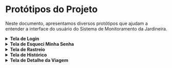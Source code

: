 # Protótipos do Projeto

Neste documento, apresentamos diversos protótipos que ajudam a entender a interface do usuário do Sistema de Monitoramento da Jardineira.

<details>
  <summary><strong>Tela de Login</strong></summary>
  <br>
  <p><img src="https://github.com/JardiNaHora/documentos/blob/main/assets/prototipo-login.png" alt="Tela de Login"></p>
  Esta é a tela de login, onde os usuários podem entrar no sistema.
</details>

<details>
  <summary><strong>Tela de Esqueci Minha Senha</strong></summary>
  <br>
  <p><img src="https://github.com/JardiNaHora/documentos/blob/main/assets/prototipo-esqueci-a-senha.png" alt="Tela de Esqueci Minha Senha"></p>
  Esta é a tela onde os usuários podem recuperar suas senhas.
</details>

<details>
  <summary><strong>Tela de Rastreio</strong></summary>
  <br>
  <p><img src="https://github.com/JardiNaHora/documentos/blob/main/assets/prototipo-rastreio.png" alt="Tela de Rastreio"></p>
  Esta é a tela onde os usuários podem rastrear a "Jardineira".
</details>

<details>
  <summary><strong>Tela de Histórico</strong></summary>
  <br>
  <p><img src="https://github.com/JardiNaHora/documentos/blob/main/assets/prototipo-historico.png" alt="Tela de Histórico"></p>
  Esta é a tela onde os usuários podem ver o histórico de viagens da "Jardineira".
</details>

<details>
  <summary><strong>Tela de Detalhe da Viagem</strong></summary>
  <br>
  <p><img src="https://github.com/JardiNaHora/documentos/blob/main/assets/prototipo-detalhe.png" alt="Tela de Detalhe da Viagem"></p>
  Esta é a tela onde os usuários podem ver os detalhes de uma viagem específica.
</details>
